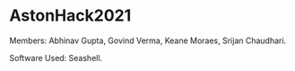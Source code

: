 # AstonHack2021
Members: Abhinav Gupta, Govind Verma, Keane Moraes, Srijan Chaudhari.

Software Used: Seashell.
